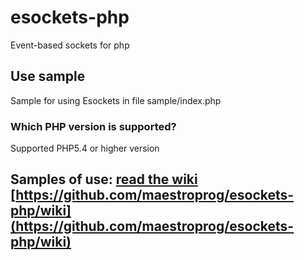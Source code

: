 # esockets-php
Event-based sockets for php

## Use sample
Sample for using Esockets in file sample/index.php

### Which PHP version is supported?
Supported PHP5.4 or higher version

## Samples of use: [read the wiki](https://github.com/maestroprog/esockets-php/wiki) [https://github.com/maestroprog/esockets-php/wiki](https://github.com/maestroprog/esockets-php/wiki)